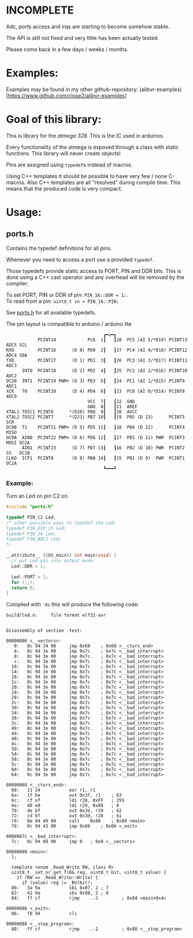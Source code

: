 INCOMPLETE
==========

Adc, ports access and irqs are starting to become somehow stable.

The API is still not fixed and very little has been actually tested.

Please come back in a few days / weeks / months.


Examples:
=========

Examples may be found in my other github-repository:
(alibvr-examples)[https://www.github.com/close2/alibvr-examples]


Goal of this library:
=====================

This is library for the *atmega 328*.  This is the IC used in arduinos.

Every functionality of the atmega is exposed through a class with static
functions.  This library will never create objects!

Pins are assigned using `typedef`s instead of macros.

Using C++ templates it should be possible to have very few / none C-macros.
Also C++ templates are all "resolved" during compile time.  This means that
the produced code is very compact.


Usage:
======

## ports.h

Contains the typedef definitions for all pins.

Whenever you need to access a port use a provided `typedef`.

Those typedefs provide static access to PORT, PIN and DDR bits.  This is
done using a C++ cast operator and any overhead will be removed by the
compiler.

To set PORT, PIN or DDR of pin: `PIN_16::DDR = 1;`.  
To read from a pin: `uint8_t in = PIN_16::PIN;`

See [ports.h](src/ports.h) for all available typedefs.

The pin layout is compatible to arduino / arduino lite

```
                                     ┏━u━┓
            PCINT14            PC6  1┃   ┃28  PC5 (AI 5/*D19) PCINT13 ADC5 SCL
RXD         PCINT16      (D 0) PD0  2┃   ┃27  PC4 (AI 4/*D18) PCINT12 ADC4 SDA
TXD         PCINT17      (D 1) PD1  3┃   ┃26  PC3 (AI 3/*D17) PCINT11 ADC3
      INT0  PCINT18      (D 2) PD2  4┃   ┃25  PC2 (AI 2/*D16) PCINT10 ADC2
OC2B  INT1  PCINT19 PWM+ (D 3) PD3  5┃   ┃24  PC1 (AI 1/*D15) PCINT9  ADC1
XCK   T0    PCINT20      (D 4) PD4  6┃   ┃23  PC0 (AI 0/*D14) PCINT8  ADC0
                               VCC  7┃   ┃22  GND
                               GND  8┃   ┃21  AREF
XTAL1 TOSC1 PCINT6      *(D20) PB6  9┃   ┃20  AVCC
XTAL2 TOSC2 PCINT7      *(D21) PB7 10┃   ┃19  PB5 (D 13)      PCINT5  SCK
OC0B  T1    PCINT21 PWM+ (D 5) PD5 11┃   ┃18  PB4 (D 12)      PCINT4  MISO
OC0A  AIN0  PCINT22 PWM+ (D 6) PD6 12┃   ┃17  PB3 (D 11) PWM  PCINT3  MOSI OC2A
      AIN1  PCINT23      (D 7) PD7 13┃   ┃16  PB2 (D 10) PWM  PCINT2  SS   OC1B
CLKO  ICP1  PCINT0       (D 8) PB0 14┃   ┃15  PB1 (D 9)  PWM  PCINT1       OC1A
                                     ┗━━━┛
```

### Example:

Turn an Led on pin C2 on.

```C++
#include "ports.h"

typedef PIN_C2 Led;
/* other possible ways to typedef the Led:
typedef PIN_DIP_25 Led;
typedef PIN_16 Led;
typedef PIN_ADC2 Led;
*/

__attribute__ ((OS_main)) int main(void) {
  // put Led pin into output mode.
  Led::DDR = 1;

  Led::PORT = 1;
  for (;;);
  return 0;
}
```

Compiled with `-Os` this will produce the following code:

```c-objdump
build/led.o:     file format elf32-avr


Disassembly of section .text:

00000000 <__vectors>:
   0:	0c 94 34 00 	jmp	0x68	; 0x68 <__ctors_end>
   4:	0c 94 3e 00 	jmp	0x7c	; 0x7c <__bad_interrupt>
   8:	0c 94 3e 00 	jmp	0x7c	; 0x7c <__bad_interrupt>
   c:	0c 94 3e 00 	jmp	0x7c	; 0x7c <__bad_interrupt>
  10:	0c 94 3e 00 	jmp	0x7c	; 0x7c <__bad_interrupt>
  14:	0c 94 3e 00 	jmp	0x7c	; 0x7c <__bad_interrupt>
  18:	0c 94 3e 00 	jmp	0x7c	; 0x7c <__bad_interrupt>
  1c:	0c 94 3e 00 	jmp	0x7c	; 0x7c <__bad_interrupt>
  20:	0c 94 3e 00 	jmp	0x7c	; 0x7c <__bad_interrupt>
  24:	0c 94 3e 00 	jmp	0x7c	; 0x7c <__bad_interrupt>
  28:	0c 94 3e 00 	jmp	0x7c	; 0x7c <__bad_interrupt>
  2c:	0c 94 3e 00 	jmp	0x7c	; 0x7c <__bad_interrupt>
  30:	0c 94 3e 00 	jmp	0x7c	; 0x7c <__bad_interrupt>
  34:	0c 94 3e 00 	jmp	0x7c	; 0x7c <__bad_interrupt>
  38:	0c 94 3e 00 	jmp	0x7c	; 0x7c <__bad_interrupt>
  3c:	0c 94 3e 00 	jmp	0x7c	; 0x7c <__bad_interrupt>
  40:	0c 94 3e 00 	jmp	0x7c	; 0x7c <__bad_interrupt>
  44:	0c 94 3e 00 	jmp	0x7c	; 0x7c <__bad_interrupt>
  48:	0c 94 3e 00 	jmp	0x7c	; 0x7c <__bad_interrupt>
  4c:	0c 94 3e 00 	jmp	0x7c	; 0x7c <__bad_interrupt>
  50:	0c 94 3e 00 	jmp	0x7c	; 0x7c <__bad_interrupt>
  54:	0c 94 3e 00 	jmp	0x7c	; 0x7c <__bad_interrupt>
  58:	0c 94 3e 00 	jmp	0x7c	; 0x7c <__bad_interrupt>
  5c:	0c 94 3e 00 	jmp	0x7c	; 0x7c <__bad_interrupt>
  60:	0c 94 3e 00 	jmp	0x7c	; 0x7c <__bad_interrupt>
  64:	0c 94 3e 00 	jmp	0x7c	; 0x7c <__bad_interrupt>

00000068 <__ctors_end>:
  68:	11 24       	eor	r1, r1
  6a:	1f be       	out	0x3f, r1	; 63
  6c:	cf ef       	ldi	r28, 0xFF	; 255
  6e:	d8 e0       	ldi	r29, 0x08	; 8
  70:	de bf       	out	0x3e, r29	; 62
  72:	cd bf       	out	0x3d, r28	; 61
  74:	0e 94 40 00 	call	0x80	; 0x80 <main>
  78:	0c 94 43 00 	jmp	0x86	; 0x86 <_exit>

0000007c <__bad_interrupt>:
  7c:	0c 94 00 00 	jmp	0	; 0x0 <__vectors>

00000080 <main>:
  };
  
  template <enum _Read_Write RW, class R>
  uint8_t _set_or_get_f(R& reg, uint8_t bit, uint8_t value) {
    if (RW == _Read_Write::Write) {
      if (value) reg |= _BV(bit);
  80:	3a 9a       	sbi	0x07, 2	; 7
  82:	42 9a       	sbi	0x08, 2	; 8
  84:	ff cf       	rjmp	.-2      	; 0x84 <main+0x4>

00000086 <_exit>:
  86:	f8 94       	cli

00000088 <__stop_program>:
  88:	ff cf       	rjmp	.-2      	; 0x88 <__stop_program>

```


